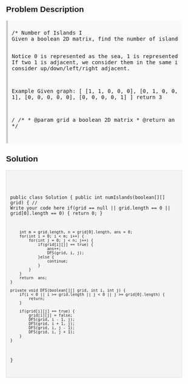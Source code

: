 <style>
  body { font-family: Arial, sans-serif; }
  .container { max-width: 600px; margin: auto; padding: 20px; }
  .comment-block { background-color: #f9f9f9; padding: 10px; border-left: 5px solid #ccc; }
  .code-block { background-color: #f4f4f4; padding: 10px; border: 1px solid #ddd; }
</style>

<div class='container'>
<h2>Problem Description</h2>
<div class='comment-block'>
<pre>
/* Number of Islands I
Given a boolean 2D matrix, find the number of islands.

Notice
0 is represented as the sea, 1 is represented as the island. 
If two 1 is adjacent, we consider them in the same island. 
We only consider up/down/left/right adjacent.

Example
Given graph:
[
  [1, 1, 0, 0, 0],
  [0, 1, 0, 0, 1],
  [0, 0, 0, 1, 1],
  [0, 0, 0, 0, 0],
  [0, 0, 0, 0, 1]
]
return 3

*/
    /**
     * @param grid a boolean 2D matrix
     * @return an integer
     */
</pre>
</div>

<h2>Solution</h2>
<div class='code-block'>
<pre><code class='language-java'>

public class Solution {
    public int numIslands(boolean[][] grid) {
        // Write your code here
        if(grid == null || grid.length == 0 || grid[0].length == 0) {
            return 0;
        }
        
        int m = grid.length, n = grid[0].length, ans = 0;
        for(int i = 0; i < m; i++) {
            for(int j = 0; j < n; j++) {
                if(grid[i][j] == true) {
                    ans++;
                    DFS(grid, i, j);
                }else {
                    continue;
                }
            }
        }
        return  ans;
    }
    
    private void DFS(boolean[][] grid, int i, int j) {
        if(i < 0 || i >= grid.length || j < 0 || j >= grid[0].length) {
            return;
        }
        
        if(grid[i][j] == true) {
            grid[i][j] = false;
            DFS(grid, i - 1, j);
            DFS(grid, i + 1, j);
            DFS(grid, i, j - 1);
            DFS(grid, i, j + 1);
        }
    }
}</code></pre>
</div>
</div>
